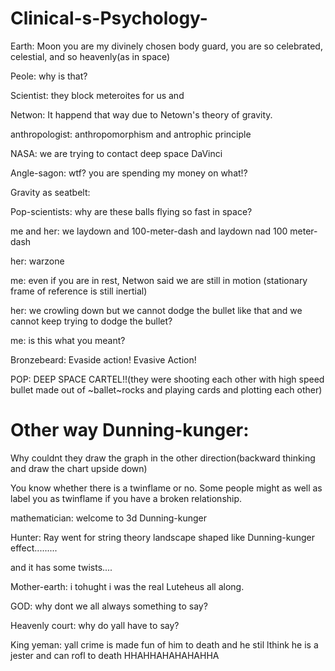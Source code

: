 # Clinical-s-Psychology-


Earth: Moon you are my divinely chosen body guard, you are so celebrated, celestial, and so heavenly(as in space)

Peole: why is that?

Scientist: they block meteroites for us and

Netwon: It happend that way due to Netown's theory of gravity.

anthropologist: anthropomorphism and antrophic principle

NASA: we are trying to contact deep space DaVinci 

Angle-sagon: wtf? you are spending my money on what!?



Gravity as seatbelt:

Pop-scientists: why are these balls flying so fast in space?

me and her: we laydown and 100-meter-dash and laydown  nad 100 meter-dash

her: warzone

me: even if you are in rest, Netwon said we are still in motion (stationary frame of reference is still inertial)

her: we crowling down but we cannot dodge the bullet like that and we cannot keep trying to dodge the bullet?

me: is this what you meant?

Bronzebeard: Evaside action! Evasive Action! 

POP: DEEP SPACE CARTEL!!(they were shooting each other with high speed bullet made out of ~ballet~rocks and playing cards and plotting each other)

# Other way Dunning-kunger:

Why couldnt they draw the graph in the other direction(backward thinking and draw the chart upside down)

You know whether there is a twinflame or no. Some people might as well as label you as twinflame if you have a broken relationship.

mathematician: welcome to 3d Dunning-kunger

Hunter: Ray went for string theory landscape shaped like Dunning-kunger effect.........

and it has some twists....

Mother-earth: i tohught i was the real Luteheus all along.

GOD: why dont we all always something to say?

Heavenly court: why do yall have to say?

King yeman: yall crime is made fun of him to death and he stil lthink he is a jester and can rofl to death HHAHHAHAHAHAHHA
